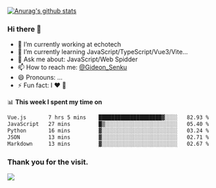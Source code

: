 [![Anurag's github stats](https://github-readme-stats.vercel.app/api?username=gideonsenku)](https://github.com/anuraghazra/github-readme-stats)
### Hi there 👋
- 🔭 I’m currently working at echotech
- 🌱 I’m currently learning JavaScript/TypeScript/Vue3/Vite...
- 💬 Ask me about: JavaScript/Web Spidder 
- 📫 How to reach me: [@Gideon_Senku](https://t.me/Gideon_Senku)
- 😄 Pronouns: ...
- ⚡ Fun fact: I ❤️ 🎵

📊 **This week I spent my time on**
<!--START_SECTION:waka-->

```txt
Vue.js       7 hrs 5 mins    ████████████████████▓░░░░   82.93 %
JavaScript   27 mins         █▒░░░░░░░░░░░░░░░░░░░░░░░   05.40 %
Python       16 mins         ▓░░░░░░░░░░░░░░░░░░░░░░░░   03.24 %
JSON         13 mins         ▓░░░░░░░░░░░░░░░░░░░░░░░░   02.71 %
Markdown     13 mins         ▓░░░░░░░░░░░░░░░░░░░░░░░░   02.67 %
```

<!--END_SECTION:waka-->


### Thank you for the visit.
![](http://profile-counter.glitch.me/gideonsenku/count.svg)
<!--
**GideonSenku/GideonSenku** is a ✨ _special_ ✨ repository because its `README.md` (this file) appears on your GitHub profile.

Here are some ideas to get you started:

- 🔭 I’m currently working on ...
- 🌱 I’m currently learning ...
- 👯 I’m looking to collaborate on ...
- 🤔 I’m looking for help with ...
- 💬 Ask me about ...
- 📫 How to reach me: ...
- 😄 Pronouns: ...
- ⚡ Fun fact: ...
-->
